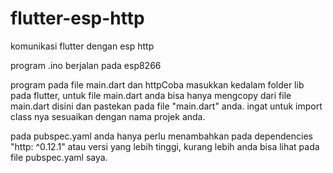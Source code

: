 # flutter-esp-http
komunikasi flutter dengan esp http

program .ino berjalan pada esp8266

program pada file main.dart dan httpCoba masukkan kedalam folder lib pada flutter, untuk file main.dart anda bisa hanya mengcopy dari file main.dart disini dan pastekan pada file "main.dart" anda. ingat untuk import class nya sesuaikan dengan nama projek anda.


pada pubspec.yaml anda hanya perlu menambahkan pada dependencies   "http: ^0.12.1" atau versi yang lebih tinggi, kurang lebih anda bisa lihat pada file pubspec.yaml saya.
